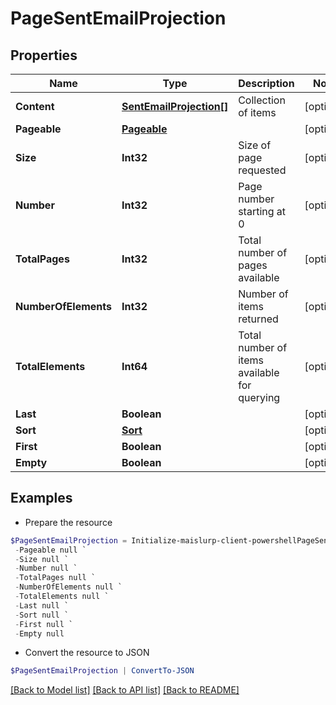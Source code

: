 # PageSentEmailProjection
## Properties

Name | Type | Description | Notes
------------ | ------------- | ------------- | -------------
**Content** | [**SentEmailProjection[]**](SentEmailProjection) | Collection of items | [optional] 
**Pageable** | [**Pageable**](Pageable) |  | [optional] 
**Size** | **Int32** | Size of page requested | [optional] 
**Number** | **Int32** | Page number starting at 0 | [optional] 
**TotalPages** | **Int32** | Total number of pages available | [optional] 
**NumberOfElements** | **Int32** | Number of items returned | [optional] 
**TotalElements** | **Int64** | Total number of items available for querying | [optional] 
**Last** | **Boolean** |  | [optional] 
**Sort** | [**Sort**](Sort) |  | [optional] 
**First** | **Boolean** |  | [optional] 
**Empty** | **Boolean** |  | [optional] 

## Examples

- Prepare the resource
```powershell
$PageSentEmailProjection = Initialize-maislurp-client-powershellPageSentEmailProjection  -Content null `
 -Pageable null `
 -Size null `
 -Number null `
 -TotalPages null `
 -NumberOfElements null `
 -TotalElements null `
 -Last null `
 -Sort null `
 -First null `
 -Empty null
```

- Convert the resource to JSON
```powershell
$PageSentEmailProjection | ConvertTo-JSON
```

[[Back to Model list]](../README#documentation-for-models) [[Back to API list]](../README#documentation-for-api-endpoints) [[Back to README]](../README)


